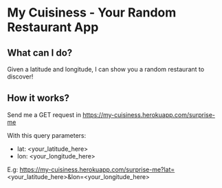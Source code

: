 # My Cuisiness - Your Random Restaurant App

## What can I do?
Given a latitude and longitude, I can show you a random restaurant to discover!

## How it works?
Send me a GET request in https://my-cuisiness.herokuapp.com/surprise-me

With this query parameters:
- lat: <your_latitude_here>
- lon: <your_longitude_here>

E.g: https://my-cuisiness.herokuapp.com/surprise-me?lat=<your_latitude_here>&lon=<your_longitude_here>
